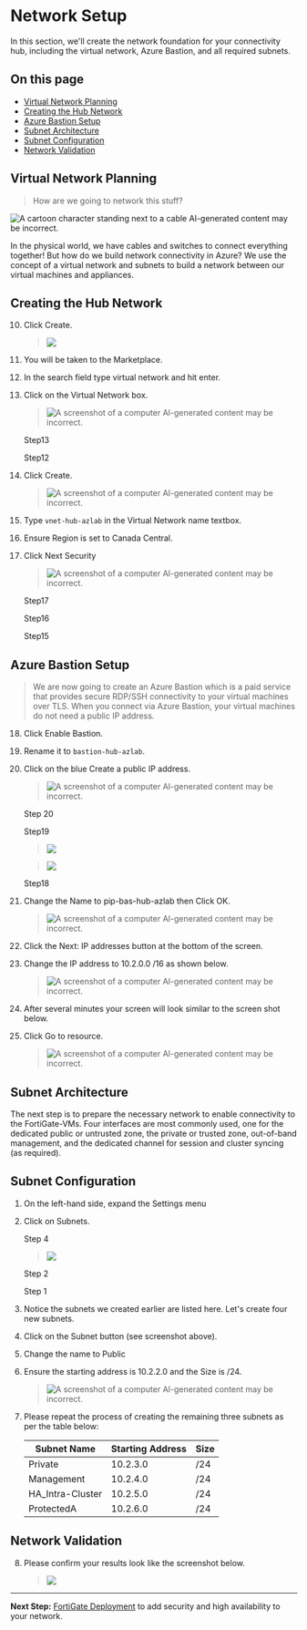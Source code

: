 # Network Setup

In this section, we'll create the network foundation for your connectivity hub, including the virtual network, Azure Bastion, and all required subnets.

## On this page
- [Virtual Network Planning](#virtual-network-planning)
- [Creating the Hub Network](#creating-the-hub-network)
- [Azure Bastion Setup](#azure-bastion-setup)
- [Subnet Architecture](#subnet-architecture)
- [Subnet Configuration](#subnet-configuration)
- [Network Validation](#network-validation)

## Virtual Network Planning

> How are we going to network this stuff?

![A cartoon character standing next to a cable AI-generated content may be incorrect.](images/image8.png)

In the physical world, we have cables and switches to connect everything together! But how do we build network connectivity in Azure? We use the concept of a virtual network and subnets to build a network between our virtual machines and appliances.

## Creating the Hub Network

10. Click Create.

    > ![](images/image7.png)

11. You will be taken to the Marketplace.

12. In the search field type virtual network and hit enter.

13. Click on the Virtual Network box.

    > ![A screenshot of a computer AI-generated content may be incorrect.](images/image9.png)

    Step13

    Step12

14. Click Create.

    > ![A screenshot of a computer AI-generated content may be incorrect.](images/image10.png)

15. Type `vnet-hub-azlab` in the Virtual Network name textbox.

16. Ensure Region is set to Canada Central.

17. Click Next Security

    > ![A screenshot of a computer AI-generated content may be incorrect.](images/image11.png)

    Step17

    Step16

    Step15

## Azure Bastion Setup

> We are now going to create an Azure Bastion which is a paid service that provides secure RDP/SSH connectivity to your virtual machines over TLS. When you connect via Azure Bastion, your virtual machines do not need a public IP address.

18. Click Enable Bastion.

19. Rename it to `bastion-hub-azlab`.

20. Click on the blue Create a public IP address.

    > ![A screenshot of a computer AI-generated content may be incorrect.](images/image13.png)

    Step 20

    Step19

    > ![](images/image12.emf)

    > ![](images/image12.emf)

    Step18

21. Change the Name to pip-bas-hub-azlab then Click OK.

    > ![A screenshot of a computer AI-generated content may be incorrect.](images/image14.png)

22. Click the Next: IP addresses button at the bottom of the screen.

23. Change the IP address to 10.2.0.0 /16 as shown below.

    > ![A screenshot of a computer AI-generated content may be incorrect.](images/image15.png)

24. After several minutes your screen will look similar to the screen shot below.

25. Click Go to resource.

    > ![A screenshot of a computer AI-generated content may be incorrect.](images/image16.png)

## Subnet Architecture

The next step is to prepare the necessary network to enable connectivity to the FortiGate-VMs. Four interfaces are most commonly used, one for the dedicated public or untrusted zone, the private or trusted zone, out-of-band management, and the dedicated channel for session and cluster syncing (as required).

## Subnet Configuration

1.  On the left-hand side, expand the Settings menu

2.  Click on Subnets.

    Step 4

    > ![](images/image17.png)

    Step 2

    Step 1

3.  Notice the subnets we created earlier are listed here. Let's create four new subnets.

4.  Click on the Subnet button (see screenshot above).

5.  Change the name to Public

6.  Ensure the starting address is 10.2.2.0 and the Size is /24.

    > ![A screenshot of a computer AI-generated content may be incorrect.](images/image18.png)

7.  Please repeat the process of creating the remaining three subnets as per the table below:

    | Subnet Name | Starting Address | Size |
    |-------------|------------------|------|
    | Private | 10.2.3.0 | /24 |
    | Management | 10.2.4.0 | /24 |
    | HA_Intra-Cluster | 10.2.5.0 | /24 |
    | ProtectedA | 10.2.6.0 | /24 |

## Network Validation

8.  Please confirm your results look like the screenshot below.

    > ![](images/image19.png)

---

**Next Step:** [FortiGate Deployment](02-fortigate-ha.md) to add security and high availability to your network.
